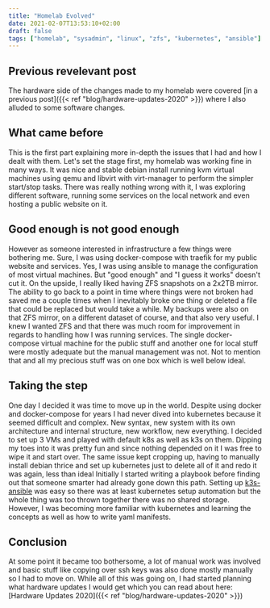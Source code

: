 ```yaml
---
title: "Homelab Evolved"
date: 2021-02-07T13:53:10+02:00
draft: false
tags: ["homelab", "sysadmin", "linux", "zfs", "kubernetes", "ansible"]
---
```


## Previous revelevant post
The hardware side of the changes made to my homelab were covered [in a previous post]({{< ref "blog/hardware-updates-2020" >}}) where I also alluded to some software changes.

## What came before
This is the first part explaining more in-depth the issues that I had and how I dealt with them.
Let's set the stage first, my homelab was working fine in many ways.
It was nice and stable debian install running kvm virtual machines using qemu and libvirt with virt-manager to perform the simpler start/stop tasks.
There was really nothing wrong with it, I was exploring different software, running some services on the local network and even hosting a public website on it.

## Good enough is not good enough
However as someone interested in infrastructure a few things were bothering me.
Sure, I was using docker-compose with traefik for my public website and services.
Yes, I was using ansible to manage the configuration of most virtual machines.
But "good enough" and "I guess it works" doesn't cut it.
On the upside, I really liked having ZFS snapshots on a 2x2TB mirror.
The ability to go back to a point in time where things were not broken had saved me a couple times when I inevitably broke one thing or deleted a file that could be replaced but would take a while.
My backups were also on that ZFS mirror, on a different dataset of course, and that also very useful.
I knew I wanted ZFS and that there was much room for improvement in regards to handling how I was running services. The single docker-compose virtual machine for the public stuff and another one for local stuff were mostly adequate but the manual management was not.
Not to mention that and all my precious stuff was on one box which is well below ideal.

## Taking the step
One day I decided it was time to move up in the world.
Despite using docker and docker-compose for years I had never dived into kubernetes because it seemed difficult and complex.
New syntax, new system with its own architecture and internal structure, new workflow, new everything.
I decided to set up 3 VMs and played with default k8s as well as k3s on them.
Dipping my toes into it was pretty fun and since nothing depended on it I was free to wipe it and start over.
The same issue kept cropping up, having to manually install debian thrice and set up kubernetes just to delete all of it and redo it was again, less than ideal
Initially I started writing a playbook before finding out that someone smarter had already gone down this path.
Setting up [k3s-ansible](https://github.com/k3s-io/k3s-ansible) was easy so there was at least kubernetes setup automation but the whole thing was too thrown together there was no shared storage.
However, I was becoming more familiar with kubernetes and learning the concepts as well as how to write yaml manifests.

## Conclusion
At some point it became too bothersome, a lot of manual work was involved and basic stuff like copying over ssh keys was also done mostly manually so I had to move on.
While all of this was going on, I had started planning what hardware updates I would get which you can read about here: [Hardware Updates 2020]({{< ref "blog/hardware-updates-2020" >}})
